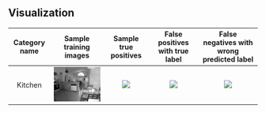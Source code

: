 ## Visualization
| Category name | Sample training images | Sample true positives | False positives with true label | False negatives with wrong predicted label |
| :-----------: | :--------------------: | :-------------------: | :-----------------------------: | :----------------------------------------: |
| Kitchen | ![](thumbnails/Kitchen_train_image_0146.jpg) | ![](thumbnails/Kitchen_TP_image_0175.jpg) | ![](thumbnails/Kitchen_FP_image_0195.jpg) | ![](thumbnails/Kitchen_FN_image_0203.jpg) |
